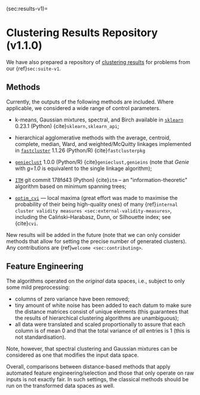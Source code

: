 





(sec:results-v1)=
# Clustering Results Repository (v1.1.0)

We have also prepared a repository of
[clustering results](https://github.com/gagolews/clustering-results-v1/)
for problems from our {ref}`sec:suite-v1`.

## Methods

Currently, the outputs of the following methods are included.
Where applicable, we considered a wide range of control parameters.

* k-means, Gaussian mixtures, spectral, and Birch available in
    [`sklearn`](https://scikit-learn.org/stable/modules/clustering.html)
    0.23.1 (Python) {cite}`sklearn,sklearn_api`;

* hierarchical agglomerative methods with the average, centroid, complete,
    median, Ward, and weighted/McQuitty linkages implemented
    in [`fastcluster`](http://www.danifold.net/fastcluster.html) 1.1.26
    (Python/R) {cite}`fastclusterpkg`

* [`genieclust`](https://genieclust.gagolewski.com) 1.0.0 (Python/R)
    {cite}`genieclust,genieins`
    (note that *Genie* with *g=1.0* is equivalent to the single linkage algorithm);

* [`ITM`](https://github.com/amueller/information-theoretic-mst)
    git commit 178fd43 (Python) {cite}`itm` –
    an "information-theoretic" algorithm based on
    minimum spanning trees;

* [`optim_cvi`](https://github.com/gagolews/optim_cvi) —
    local maxima (great effort was made to maximise the probability of their
    being high-quality ones) of many
    {ref}`internal cluster validity measures <sec:external-validity-measures>`,
    including the Caliński–Harabasz, Dunn, or Silhouette index;
    see {cite}`cvi`.

New results will be added in the future (note that we can only consider
methods that allow for setting the precise number of generated clusters).
Any contributions are {ref}`welcome <sec:contributing>`.


## Feature Engineering

The algorithms operated on the *original* data spaces,
i.e., subject to only some mild preprocessing:

* columns of zero variance have been removed;
* tiny amount of white noise has been added to each datum to make sure the
    distance matrices consist of unique elements (this guarantees that the
    results of hierarchical clustering algorithms are unambiguous);
* all data were translated and scaled proportionally
    to assure that each column is of mean 0 and that the total variance
    of *all* entries is 1 (this is not standardisation).

Note, however, that spectral clustering and Gaussian mixtures
can be considered as one that modifies the input data space.

Overall, comparisons between distance-based methods that apply automated
feature engineering/selection and those that only operate on raw inputs
is not exactly fair.
In such settings, the classical methods should be run on the transformed
data spaces as well.






